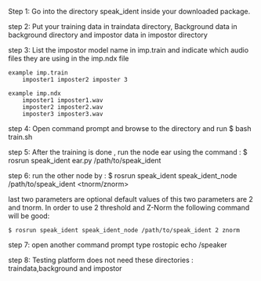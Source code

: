Step 1: Go into the directory speak_ident inside your downloaded package.

step 2: Put your training data in traindata directory, Background data in background directory and impostor data in impostor directory

step 3: List the impostor model name in imp.train and indicate which audio files they are using in the imp.ndx file

	example imp.train 
		imposter1 imposter2 imposter 3

	example imp.ndx
		imposter1 imposter1.wav
		imposter2 imposter2.wav
		imposter3 imposter3.wav

step 4: Open command prompt and browse to the directory and run 
			$ bash train.sh

step 5: After the training is done , run the node ear using the command :
	$ rosrun speak_ident ear.py /path/to/speak_ident 

step 6: run the other node by :
	$ rosrun speak_ident speak_ident_node /path/to/speak_ident <threshold> <tnorm/znorm>

last two parameters are optional default values of this two parameters are 2 and tnorm. In order to use 2 threshold and Z-Norm the following command will be good:

	$ rosrun speak_ident speak_ident_node /path/to/speak_ident 2 znorm

step 7: open another command prompt type rostopic echo /speaker

step 8: Testing platform does not need these directories : traindata,background and impostor 
